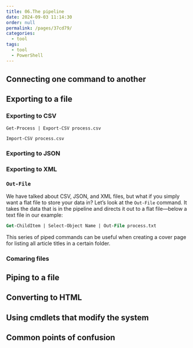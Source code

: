 ```yaml
---
title: 06.The pipeline
date: 2024-09-03 11:14:30
order: null
permalink: /pages/37cd79/
categories: 
  - tool
tags: 
  - tool
  - PowerShell
---
```

## Connecting one command to another

## Exporting to a file

### Exporting to CSV

`Get-Process | Export-CSV process.csv`

`Import-CSV process.csv`

### Exporting to JSON

### Exporting to XML

### `Out-File`

We have talked about CSV, JSON, and XML files, but what if you simply want a flat file to store your data in? Let’s look at the `Out-File` command. It takes the data that is in the pipeline and directs it out to a flat file—below a text file in our example:

```ps
Get-ChildItem | Select-Object Name | Out-File process.txt
```

This series of piped commands can be useful when creating a cover page for listing all article titles in a certain folder.

### Comaring files

## Piping to a file

## Converting to HTML

## Using cmdlets that modify the system

## Common points of confusion
